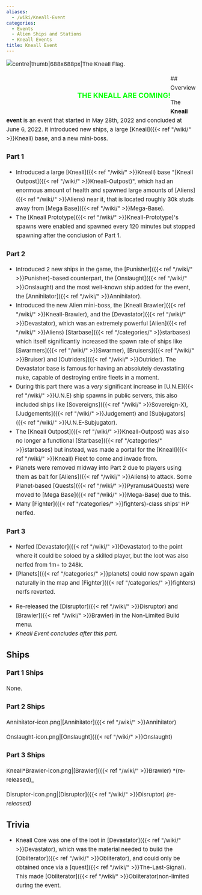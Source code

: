 ```yaml
---
aliases:
  - /wiki/Kneall-Event
categories:
  - Events
  - Alien Ships and Stations
  - Kneall Events
title: Kneall Event
---
```


<div class="cardcontainer" style="font-size:15px; line-height:24px">
<div style="float:middle">

![centre|thumb|688x688px|The Kneall
Flag.](<KNEALL_FLAG_(fixed).png> "centre|thumb|688x688px|The Kneall Flag.")

</div>
<h3 style="font-size:14pt;color:#00FF00;float: left;
    margin-left: 37.5%;">

**THE KNEALL ARE COMING!**

</h3>
## Overview

The **Kneall event** is an event that started in May 28th, 2022 and concluded at June 6, 2022. It introduced new ships, a large [Kneall]({{< ref "/wiki/" >}}Kneall) base, and a new mini-boss.

### **Part 1**

- Introduced a large [Kneall]({{< ref "/wiki/" >}}Kneall) base "[Kneall Outpost]({{< ref "/wiki/" >}}Kneall-Outpost)", which had an enormous amount of health and spawned large amounts of [Aliens]({{< ref "/wiki/" >}}Aliens) near it, that is located roughly 30k studs away from [Mega Base]({{< ref "/wiki/" >}}Mega-Base).
- The [Kneall Prototype]({{< ref "/wiki/" >}}Kneall-Prototype)'s spawns were enabled and spawned every 120 minutes but stopped spawning after the conclusion of Part 1.

### **Part 2**

- Introduced 2 new ships in the game, the [Punisher]({{< ref "/wiki/" >}}Punisher)-based counterpart, the [Onslaught]({{< ref "/wiki/" >}}Onslaught) and the most well-known ship added for the event, the [Annihilator]({{< ref "/wiki/" >}}Annihilator).
- Introduced the new Alien mini-boss, the [Kneall Brawler]({{< ref "/wiki/" >}}Kneall-Brawler), and the [Devastator]({{< ref "/wiki/" >}}Devastator), which was an extremely powerful [Alien]({{< ref "/wiki/" >}}Aliens) [Starbase]({{< ref "/categories/" >}}starbases) which itself significantly increased the spawn rate of ships like [Swarmers]({{< ref "/wiki/" >}}Swarmer), [Bruisers]({{< ref "/wiki/" >}}Bruiser) and [Outriders]({{< ref "/wiki/" >}}Outrider). The Devastator base is famous for having an absolutely devastating nuke, capable of destroying entire fleets in a moment.
- During this part there was a _very_ significant increase in [U.N.E]({{< ref "/wiki/" >}}U.N.E) ship spawns in public servers, this also included ships like [Sovereigns]({{< ref "/wiki/" >}}Sovereign-X), [Judgements]({{< ref "/wiki/" >}}Judgement) and [Subjugators]({{< ref "/wiki/" >}}U.N.E-Subjugator).
- The [Kneall Outpost]({{< ref "/wiki/" >}}Kneall-Outpost) was also no longer a functional [Starbase]({{< ref "/categories/" >}}starbases) but instead, was made a portal for the [Kneall]({{< ref "/wiki/" >}}Kneall) Fleet to come and invade from.
- Planets were removed midway into Part 2 due to players using them as bait for [Aliens]({{< ref "/wiki/" >}}Aliens) to attack. Some Planet-based [Quests]({{< ref "/wiki/" >}}Pyramus#Quests) were moved to [Mega Base]({{< ref "/wiki/" >}}Mega-Base) due to this.
- Many [Fighter]({{< ref "/categories/" >}}fighters)-class ships' HP nerfed.

### **Part 3**

- Nerfed [Devastator]({{< ref "/wiki/" >}}Devastator) to the point where it could be soloed by a skilled player, but the loot was also nerfed from 1m+ to 248k.
- [Planets]({{< ref "/categories/" >}}planets) could now spawn again naturally in the map and [Fighter]({{< ref "/categories/" >}}fighters) nerfs reverted.

<!-- -->

- Re-released the [Disruptor]({{< ref "/wiki/" >}}Disruptor) and [Brawler]({{< ref "/wiki/" >}}Brawler) in the Non-Limited Build menu.
- _Kneall Event concludes after this part._

## Ships

### **Part 1 Ships**

None.

### **Part 2 Ships**

Annihilator-icon.png|[Annihilator]({{< ref "/wiki/" >}}Annihilator)

Onslaught-icon.png|[Onslaught]({{< ref "/wiki/" >}}Onslaught)

### **Part 3 Ships**

Kneall*Brawler-icon.png|[Brawler]({{< ref "/wiki/" >}}Brawler) *(re-released)\_

Disruptor-icon.png|[Disruptor]({{< ref "/wiki/" >}}Disruptor) _(re-released)_

## Trivia

- Kneall Core was one of the loot in [Devastator]({{< ref "/wiki/" >}}Devastator), which was the material needed to build the [Obliterator]({{< ref "/wiki/" >}}Obliterator), and could only be obtained once via a [quest]({{< ref "/wiki/" >}}The-Last-Signal). This made [Obliterator]({{< ref "/wiki/" >}}Obliterator)non-limited during the event.
